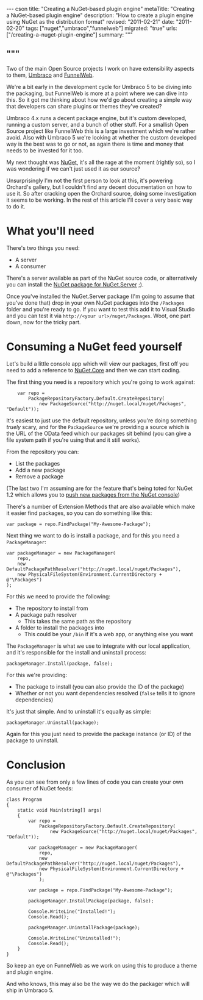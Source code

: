 --- cson
title: "Creating a NuGet-based plugin engine"
metaTitle: "Creating a NuGet-based plugin engine"
description: "How to create a plugin engine using NuGet as the distribution format"
revised: "2011-02-21"
date: "2011-02-20"
tags: ["nuget","umbraco","funnelweb"]
migrated: "true"
urls: ["/creating-a-nuget-plugin-engine"]
summary: """

"""
---
Two of the main Open Source projects I work on have extensibility aspects to them, [Umbraco][1] and [FunnelWeb][2].

We're a bit early in the development cycle for Umbraco 5 to be diving into the packaging, but FunnelWeb is more at a point where we can dive into this. So it got me thinking about how we'd go about creating a simple way that developers can share plugins or themes they've created?

Umbraco 4.x runs a decent package engine, but it's custom developed, running a custom server, and a bunch of other stuff. For a smallish Open Source project like FunnelWeb this is a large investment which we're rather avoid. Also with Umbraco 5 we're looking at whether the custom developed way is the best was to go or not, as again there is time and money that needs to be invested for it too.

My next thought was [NuGet][3], it's all the rage at the moment (rightly so), so I was wondering if we can't just used it as our source?

Unsurprisingly I'm not the first person to look at this, it's powering Orchard's gallery, but I couldn't find any decent documentation on how to use it. So after cracking open the Orchard source, doing some investigation it seems to be working. In the rest of this article I'll cover a very basic way to do it.

# What you'll need

There's two things you need:

* A server
* A consumer

There's a server available as part of the NuGet source code, or alternatively you can install the [NuGet package for NuGet.Server][4] ;).

Once you've installed the NuGet.Server package (I'm going to assume that you've done that) drop in your own NuGet packages into the `/Packages` folder and you're ready to go. If you want to test this add it to Visual Studio and you can test it via `http://<your url>/nuget/Packages`. Woot, one part down, now for the tricky part.

# Consuming a NuGet feed yourself

Let's build a little console app which will view our packages, first off you need to add a reference to [NuGet.Core][5] and then we can start coding. 

The first thing you need is a repository which you're going to work against:

        var repo =
            PackageRepositoryFactory.Default.CreateRepository(
                new PackageSource("http://nuget.local/nuget/Packages", "Default"));

It's easiest to just use the default repository, unless you're doing something *truely* scary, and for the `PackageSource` we're providing a source which is the URL of the OData feed which our packages sit behind (you can give a file system path if you're using that and it still works).

From the repository you can:

* List the packages
* Add a new package
* Remove a package

(The last two I'm assuming are for the feature that's being toted for NuGet 1.2 which allows you to [push new packages from the NuGet console][6])

There's a number of Extension Methods that are also available which make it easier find packages, so you can do something like this:

    var package = repo.FindPackage("My-Awesome-Package");

Next thing we want to do is install a package, and for this you need a `PackageManager`:

	var packageManager = new PackageManager(
		repo,
		new DefaultPackagePathResolver("http://nuget.local/nuget/Packages"),
		new PhysicalFileSystem(Environment.CurrentDirectory + @"\Packages")
	);

For this we need to provide the following:

* The repository to install from
* A package path resolver
  * This takes the same path as the repository
* A folder to install the packages into
  * This could be your `/bin` if it's a web app, or anything else you want

The `PackageManager` is what we use to integrate with our local application, and it's responsible for the install and uninstall process:

    packageManager.Install(package, false);

For this we're providing:

* The package to install (you can also provide the ID of the package)
* Whether or not you want dependencies resolved (`false` tells it to ignore dependencies)

It's just that simple. And to uninstall it's equally as simple:

    packageManager.Uninstall(package);

Again for this you just need to provide the package instance (or ID) of the package to uninstall.

# Conclusion

As you can see from only a few lines of code you can create your own consumer of NuGet feeds:

    class Program
    {
        static void Main(string[] args)
        {
            var repo =
                PackageRepositoryFactory.Default.CreateRepository(
                    new PackageSource("http://nuget.local/nuget/Packages", "Default"));

            var packageManager = new PackageManager(
                repo,
                new DefaultPackagePathResolver("http://nuget.local/nuget/Packages"),
                new PhysicalFileSystem(Environment.CurrentDirectory + @"\Packages")
                );

            var package = repo.FindPackage("My-Awesome-Package");

            packageManager.InstallPackage(package, false);

            Console.WriteLine("Installed!");
            Console.Read();

            packageManager.UninstallPackage(package);

            Console.WriteLine("Uninstalled!");
            Console.Read();
        }
    }

So keep an eye on FunnelWeb as we work on using this to produce a theme and plugin engine.

And who knows, this may also be the way we do the packager which will ship in Umbraco 5.


  [1]: http://umbraco.codeplex.com
  [2]: http://www.funnelweblog.com
  [3]: http://nuget.codeplex.com
  [4]: http://nuget.org/Packages/Packages/Details/NuGet-Server-1-2-2210-35
  [5]: http://nuget.org/Packages/Packages/Details/NuGet-Core-1-1-229-159
  [6]: http://www.youtube.com/user/davidebbo2#p/a/u/0/RxdUqw_PXII